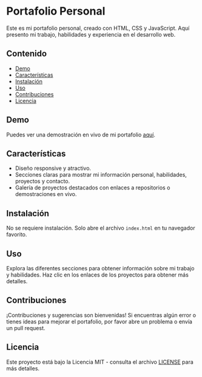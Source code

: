# Portafolio Personal

Este es mi portafolio personal, creado con HTML, CSS y JavaScript. Aquí presento mi trabajo, habilidades y experiencia en el desarrollo web.

## Contenido

- [Demo](#demo)
- [Características](#características)
- [Instalación](#instalación)
- [Uso](#uso)
- [Contribuciones](#contribuciones)
- [Licencia](#licencia)

## Demo

Puedes ver una demostración en vivo de mi portafolio [aquí](#https://dani6777.github.io/WebSite/).

## Características

- Diseño responsive y atractivo.
- Secciones claras para mostrar mi información personal, habilidades, proyectos y contacto.
- Galería de proyectos destacados con enlaces a repositorios o demostraciones en vivo.

## Instalación

No se requiere instalación. Solo abre el archivo `index.html` en tu navegador favorito.

## Uso

Explora las diferentes secciones para obtener información sobre mi trabajo y habilidades. Haz clic en los enlaces de los proyectos para obtener más detalles.

## Contribuciones

¡Contribuciones y sugerencias son bienvenidas! Si encuentras algún error o tienes ideas para mejorar el portafolio, por favor abre un problema o envía un pull request.

## Licencia

Este proyecto está bajo la Licencia MIT - consulta el archivo [LICENSE](LICENSE) para más detalles.
